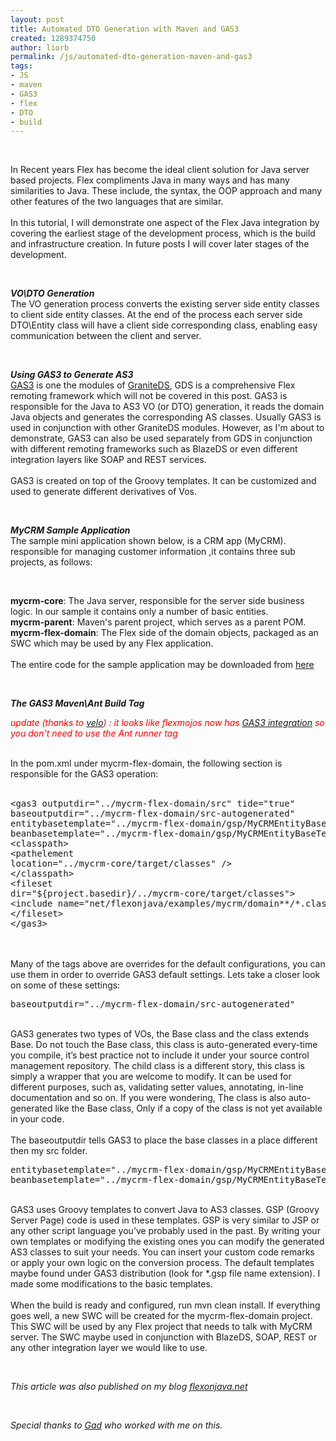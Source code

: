 ```yaml
---
layout: post
title: Automated DTO Generation with Maven and GAS3
created: 1289374750
author: liorb
permalink: /js/automated-dto-generation-maven-and-gas3
tags:
- JS
- maven
- GAS3
- flex
- DTO
- build
---
```

<p>&nbsp;</p>
<p>In Recent years Flex has become the ideal client solution for Java server based projects. Flex compliments Java in many ways and has many similarities to Java. These include, the syntax, the OOP approach and many other features of the two languages that are similar.<br />
<br />
In this tutorial, I will demonstrate one aspect of the Flex Java integration by covering the earliest stage of the development process, which is the build and infrastructure creation. In future posts I will cover later stages of the development.</p>
<p>&nbsp;</p>
<p><em><strong>VO\DTO Generation</strong></em><br />
The VO generation process converts the existing server side entity classes to client side entity classes. At the end of the process each server side DTO\Entity class will have a client side corresponding class, enabling easy communication between the client and server.</p>
<p>&nbsp;</p>
<p><em><strong>Using GAS3 to Generate AS3</strong></em><br />
<a href="http://www.graniteds.org/confluence/display/DOC/3.+Gas3+Code+Generator">GAS3</a> is one the modules of <a href="http://www.graniteds.org/confluence/pages/viewpage.action?pageId=229378">GraniteDS</a>, GDS is a comprehensive Flex remoting framework which will not be covered in this post. GAS3 is responsible for the Java to AS3 VO (or DTO) generation, it reads the domain Java objects and generates the corresponding AS classes. Usually GAS3 is used in conjunction with other GraniteDS modules. However, as I'm about to demonstrate, GAS3 can also be used separately from GDS in conjunction with different remoting frameworks such as BlazeDS or even different integration layers like SOAP and REST services.<br />
<br />
GAS3 is created on top of the Groovy templates. It can be customized and used to generate different derivatives of Vos.</p>
<p>&nbsp;</p>
<p><em><strong>MyCRM Sample Application</strong></em><br />
The sample mini application shown below, is a CRM app (MyCRM). responsible for managing customer information ,it contains three sub projects, as follows:</p>
<p>&nbsp;</p>
<p><strong>mycrm-core</strong>: The Java server, responsible for the server side business logic. In our sample it contains only a number of basic entities.<br />
<strong>mycrm-parent</strong>: Maven's parent project, which serves as a parent POM.<br />
<strong>mycrm-flex-domain</strong>: The Flex side of the domain objects, packaged as an SWC which may be used by any Flex application.<br />
<br />
The entire code for the sample application may be downloaded from <a href="http://www.box.net/shared/nivs55x35y">here</a></p>
<p>&nbsp;</p>
<p><em><strong>The GAS3 Maven\Ant Build Tag</strong></em></p>
<p><span style="color: rgb(255, 0, 0);"><em>update (thanks to <a href="http://mayboroda.blogspot.com/">velo</a>) : it looks like flexmojos now has <a href="https://docs.sonatype.org/display/FLEXMOJOS/Generator+Mojo">GAS3 integration</a> so you don't need to use the Ant runner tag </em></span></p>
<p><br />
In the pom.xml under mycrm-flex-domain, the following section is responsible for the GAS3 operation:<br />
&nbsp;</p>
<pre class="brush: xhtml;" title="code">
&lt;gas3 outputdir=&quot;../mycrm-flex-domain/src&quot; tide=&quot;true&quot;
baseoutputdir=&quot;../mycrm-flex-domain/src-autogenerated&quot;
entitybasetemplate=&quot;../mycrm-flex-domain/gsp/MyCRMEntityBaseTemplate.gsp&quot;
beanbasetemplate=&quot;../mycrm-flex-domain/gsp/MyCRMEntityBaseTemplate.gsp&quot;&gt;
&lt;classpath&gt;
&lt;pathelement
location=&quot;../mycrm-core/target/classes&quot; /&gt;
&lt;/classpath&gt;
&lt;fileset
dir=&quot;${project.basedir}/../mycrm-core/target/classes&quot;&gt;
&lt;include name=&quot;net/flexonjava/examples/mycrm/domain**/*.class&quot; /&gt;
&lt;/fileset&gt;
&lt;/gas3&gt;</pre>
<p><br />
<br />
Many of the tags above are overrides for the default configurations, you can use them in order to override GAS3 default settings. Lets take a closer look on some of these settings:</p>
<pre class="brush: xhtml;" title="code">
baseoutputdir=&quot;../mycrm-flex-domain/src-autogenerated&quot;</pre>
<p><br />
GAS3 generates two types of VOs, the Base class and the class extends Base. Do not touch the Base class, this class is auto-generated every-time you compile, it&rsquo;s best practice not to include it under your source control management repository. The child class is a different story, this class is simply a wrapper that you are welcome to modify. It can be used for different purposes, such as, validating setter values, annotating, in-line documentation and so on. If you were wondering, The class is also auto-generated like the Base class, Only if a copy of the class is not yet available in your code.<br />
<br />
The baseoutputdir tells GAS3 to place the base classes in a place different then my src folder.</p>
<pre class="brush: xhtml;" title="code">
entitybasetemplate=&quot;../mycrm-flex-domain/gsp/MyCRMEntityBaseTemplate.gsp&quot;
beanbasetemplate=&quot;../mycrm-flex-domain/gsp/MyCRMEntityBaseTemplate.gsp&quot;</pre>
<p><br />
GAS3 uses Groovy templates to convert Java to AS3 classes. GSP (Groovy Server Page) code is used in these templates. GSP is very similar to JSP or any other script language you&rsquo;ve probably used in the past. By writing your own templates or modifying the existing ones you can modify the generated AS3 classes to suit your needs. You can insert your custom code remarks or apply your own logic on the conversion process. The default templates maybe found under GAS3 distribution (look for *.gsp file name extension). I made some modifications to the basic templates.<br />
<br />
When the build is ready and configured, run mvn clean install. If everything goes well, a new SWC will be created for the mycrm-flex-domain project. This SWC will be used by any Flex project that needs to talk with MyCRM server. The SWC maybe used in conjunction with BlazeDS, SOAP, REST or any other integration layer we would like to use.</p>
<p>&nbsp;</p>
<p><em>This article was also published on my blog </em><a href="http://www.flexonjava.net/"><em>flexonjava.net</em></a></p>
<p>&nbsp;</p>
<p><em>Special thanks to </em><a href="http://www.tikalk.com/users/gad"><em>Gad</em></a><em> who worked with me on this.</em></p>
